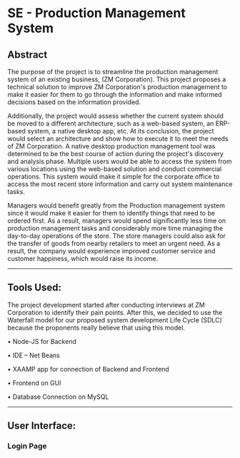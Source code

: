 # SE - Production Management System

## Abstract

The purpose of the project is to streamline the production management system of an existing business, (ZM Corporation). This project proposes a technical solution to improve ZM Corporation's production management to make it easier for them to go through the information and make informed decisions based on the information provided.

Additionally, the project would assess whether the current system should be moved to a different architecture, such as a web-based system, an ERP-based system, a native desktop app, etc. At its conclusion, the project would select an architecture and show how to execute it to meet the needs of ZM Corporation. A native desktop production management tool was determined to be the best course of action during the project's discovery and analysis phase. Multiple users would be able to access the system from various locations using the web-based solution and conduct commercial operations. This system would make it simple for the corporate office to access the most recent store information and carry out system maintenance tasks.

Managers would benefit greatly from the Production management system since it would make it easier for them to identify things that need to be ordered first. As a result, managers would spend significantly less time on production management tasks and considerably more time managing the day-to-day operations of the store. The store managers could also ask for the transfer of goods from nearby retailers to meet an urgent need. As a result, the company would experience improved customer service and customer happiness, which would raise its income.

--------------------------------------------------------------------------------------------------------------------------------------------------------------------

## Tools Used:

The project development started after conducting interviews at ZM Corporation to identify their pain points. After this, we decided to use the Waterfall model for our  proposed system development Life Cycle (SDLC) because the proponents really believe that using this model.

•	Node-JS for Backend

•	IDE – Net Beans

•	XAAMP  app for connection of Backend and Frontend

•	Frontend on GUI

•	Database Connection on MySQL

--------------------------------------------------------------------------------------------------------------------------------------------------------------------

## User Interface:

### Login Page
	



